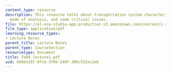 ```yaml
---
content_type: resource
description: This resource talks about transportation system characterization, phases,
  mode of analysis, and some critical issues.
file: https://ol-ocw-studio-app-production.s3.amazonaws.com/courses/1-221j-transportation-systems-fall-2004/b09da1870fcb3f6b240f30bc532ec2eb_fa04_lecture1.pdf
file_type: application/pdf
learning_resource_types:
- Lecture Notes
parent_title: Lecture Notes
parent_type: CourseSection
resourcetype: Document
title: fa04_lecture1.pdf
uid: b09da187-0fcb-3f6b-240f-30bc532ec2eb
---
```

